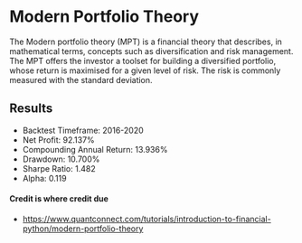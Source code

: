# Modern Portfolio Theory

The Modern portfolio theory (MPT) is a financial theory that describes, in mathematical terms, concepts such as diversification and risk management. The MPT offers the investor a toolset for building a diversified portfolio, whose return is maximised for a given level of risk. The risk is commonly measured with the standard deviation.

## Results
- Backtest Timeframe: 2016-2020
- Net Profit: 92.137%
- Compounding Annual Return: 13.936%
- Drawdown: 10.700%
- Sharpe Ratio: 1.482
- Alpha: 0.119

#### Credit is where credit due
- https://www.quantconnect.com/tutorials/introduction-to-financial-python/modern-portfolio-theory
